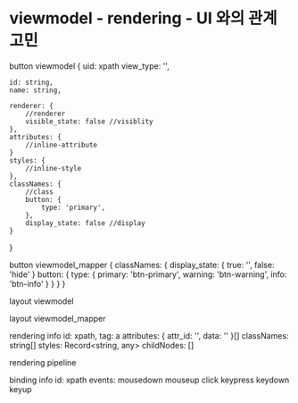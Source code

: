 # viewmodel - rendering - UI 와의 관계 고민

button viewmodel
{
uid: xpath
view_type: '',

    id: string,
    name: string,

    renderer: {
    	//renderer
    	visible_state: false //visiblity
    },
    attributes: {
    	//inline-attribute
    }
    styles: {
    	//inline-style
    },
    classNames: {
    	//class
    	button: {
    		type: 'primary',
    	},
    	display_state: false //display
    }

}

button viewmodel_mapper
{
    classNames: {
        display_state: {
            true: '',
            false: 'hide'
        }
        button: {
            type: {
                primary: 'btn-primary',
                warning: 'btn-warning',
                info: 'btn-info'
            }
        }
    }
}

layout viewmodel

layout viewmodel_mapper

rendering info
id: xpath,
tag: a
attributes: { attr_id: '', data: '' }[]
classNames: string[]
styles: Record<string, any>
childNodes: []

rendering pipeline

binding info
id: xpath
events:
mousedown
mouseup
click
keypress
keydown
keyup

